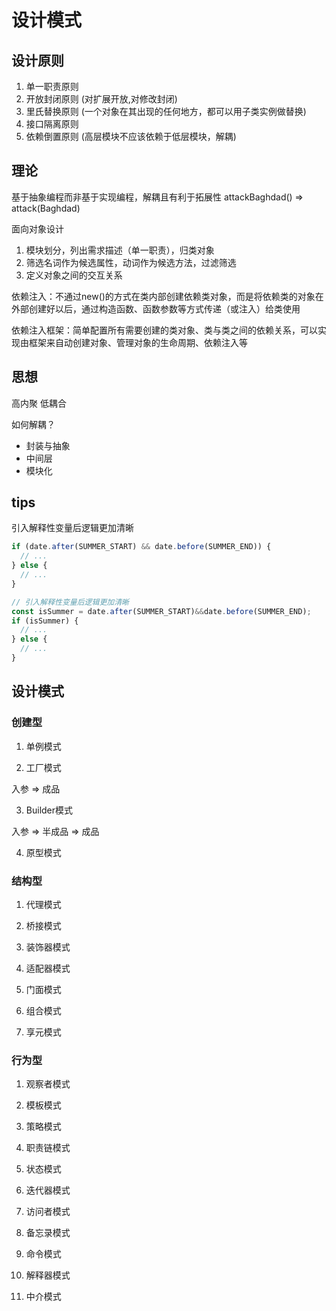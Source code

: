 # 设计模式

## 设计原则

1. 单一职责原则
2. 开放封闭原则 (对扩展开放,对修改封闭) 
3. 里氏替换原则 (一个对象在其出现的任何地方，都可以用子类实例做替换)
4. 接口隔离原则
5. 依赖倒置原则 (高层模块不应该依赖于低层模块，解耦)

## 理论

基于抽象编程而非基于实现编程，解耦且有利于拓展性 attackBaghdad() => attack(Baghdad)

面向对象设计 
1. 模块划分，列出需求描述（单一职责），归类对象
2. 筛选名词作为候选属性，动词作为候选方法，过滤筛选
3. 定义对象之间的交互关系

依赖注入：不通过new()的方式在类内部创建依赖类对象，而是将依赖类的对象在外部创建好以后，通过构造函数、函数参数等方式传递（或注入）给类使用

依赖注入框架：简单配置所有需要创建的类对象、类与类之间的依赖关系，可以实现由框架来自动创建对象、管理对象的生命周期、依赖注入等

## 思想

高内聚 低耦合

如何解耦？  
- 封装与抽象  
- 中间层  
- 模块化  

## tips

引入解释性变量后逻辑更加清晰
``` js
if (date.after(SUMMER_START) && date.before(SUMMER_END)) {
  // ...
} else {
  // ...
}

// 引入解释性变量后逻辑更加清晰
const isSummer = date.after(SUMMER_START)&&date.before(SUMMER_END);
if (isSummer) {
  // ...
} else {
  // ...
} 
```

## 设计模式

### 创建型

1. 单例模式

2. 工厂模式

入参 => 成品

3. Builder模式  

入参 => 半成品 => 成品

4. 原型模式

### 结构型

1. 代理模式

2. 桥接模式

3. 装饰器模式

4. 适配器模式

5. 门面模式

6. 组合模式

7. 享元模式

### 行为型

1. 观察者模式

2. 模板模式

3. 策略模式

4. 职责链模式

5. 状态模式

6. 迭代器模式

7. 访问者模式

8. 备忘录模式

9. 命令模式

10. 解释器模式

11. 中介模式
